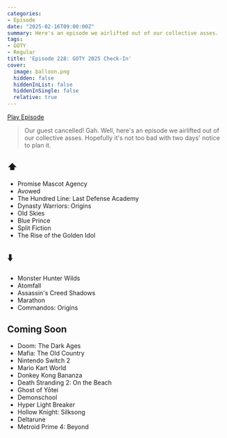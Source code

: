 ```yaml
---
categories:
- Episode
date: "2025-02-16T09:00:00Z"
summary: Here's an episode we airlifted out of our collective asses. 
tags:
- GOTY
- Regular
title: 'Episode 228: GOTY 2025 Check-In'
cover: 
  image: balloon.png
  hidden: false
  hiddenInList: false
  hiddenInSingle: false
  relative: true
---
```


[Play Episode](https://www.patreon.com/posts/episode-228-goty-129062611)
> Our guest cancelled! Gah. Well, here's an episode we airlifted out of our collective asses. Hopefully it's not too bad with two days' notice to plan it.

## ⬆️
- Promise Mascot Agency
- Avowed
- The Hundred Line: Last Defense Academy
- Dynasty Warriors: Origins
- Old Skies
- Blue Prince
- Split Fiction
- The Rise of the Golden Idol

## ⬇️
- Monster Hunter Wilds
- Atomfall
- Assassin's Creed Shadows
- Marathon
- Commandos: Origins 

## Coming Soon
- Doom: The Dark Ages
- Mafia: The Old Country
- Nintendo Switch 2
- Mario Kart World
- Donkey Kong Bananza
- Death Stranding 2: On the Beach
- Ghost of Yōtei
- Demonschool
- Hyper Light Breaker
- Hollow Knight: Silksong
- Deltarune
- Metroid Prime 4: Beyond